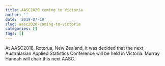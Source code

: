 ```yaml
---
title: AASC2020 coming to Victoria
author: ''
date: '2019-07-19'
slug: aasc2020-coming-to-victoria
categories: []
tags: []
---
```


At AASC2018, Rotorua, New Zealand, it was decided that the next Australasian Applied Statistics Conference will be held in Victoria. Murray Hannah will chair this next AASC. 